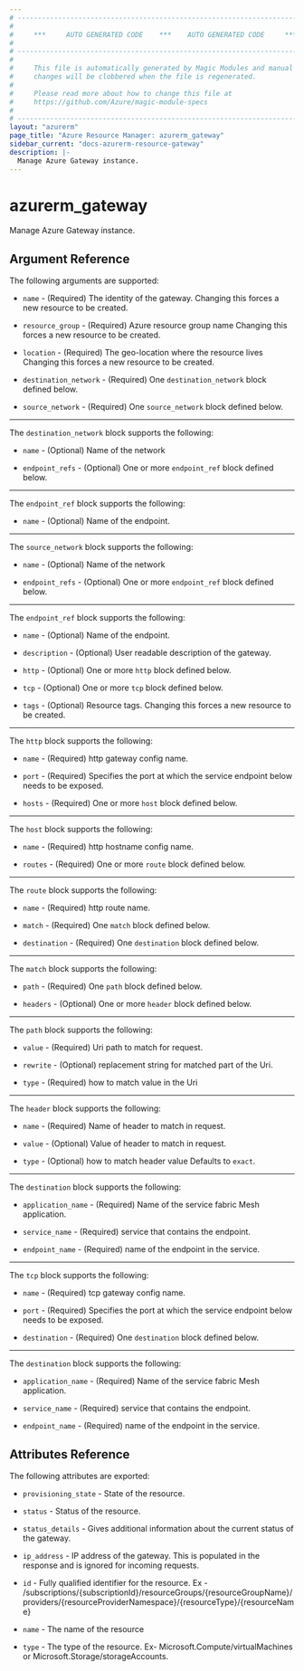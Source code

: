 ```yaml
---
# ----------------------------------------------------------------------------
#
#     ***     AUTO GENERATED CODE    ***    AUTO GENERATED CODE     ***
#
# ----------------------------------------------------------------------------
#
#     This file is automatically generated by Magic Modules and manual
#     changes will be clobbered when the file is regenerated.
#
#     Please read more about how to change this file at
#     https://github.com/Azure/magic-module-specs
#
# ----------------------------------------------------------------------------
layout: "azurerm"
page_title: "Azure Resource Manager: azurerm_gateway"
sidebar_current: "docs-azurerm-resource-gateway"
description: |-
  Manage Azure Gateway instance.
---
```


# azurerm_gateway

Manage Azure Gateway instance.


## Argument Reference

The following arguments are supported:

* `name` - (Required) The identity of the gateway. Changing this forces a new resource to be created.

* `resource_group` - (Required) Azure resource group name Changing this forces a new resource to be created.

* `location` - (Required) The geo-location where the resource lives Changing this forces a new resource to be created.

* `destination_network` - (Required) One `destination_network` block defined below.

* `source_network` - (Required) One `source_network` block defined below.

---

The `destination_network` block supports the following:

* `name` - (Optional) Name of the network

* `endpoint_refs` - (Optional) One or more `endpoint_ref` block defined below.


---

The `endpoint_ref` block supports the following:

* `name` - (Optional) Name of the endpoint.

---

The `source_network` block supports the following:

* `name` - (Optional) Name of the network

* `endpoint_refs` - (Optional) One or more `endpoint_ref` block defined below.


---

The `endpoint_ref` block supports the following:

* `name` - (Optional) Name of the endpoint.

* `description` - (Optional) User readable description of the gateway.

* `http` - (Optional) One or more `http` block defined below.

* `tcp` - (Optional) One or more `tcp` block defined below.

* `tags` - (Optional) Resource tags. Changing this forces a new resource to be created.

---

The `http` block supports the following:

* `name` - (Required) http gateway config name.

* `port` - (Required) Specifies the port at which the service endpoint below needs to be exposed.

* `hosts` - (Required) One or more `host` block defined below.


---

The `host` block supports the following:

* `name` - (Required) http hostname config name.

* `routes` - (Required) One or more `route` block defined below.


---

The `route` block supports the following:

* `name` - (Required) http route name.

* `match` - (Required) One `match` block defined below.

* `destination` - (Required) One `destination` block defined below.


---

The `match` block supports the following:

* `path` - (Required) One `path` block defined below.

* `headers` - (Optional) One or more `header` block defined below.


---

The `path` block supports the following:

* `value` - (Required) Uri path to match for request.

* `rewrite` - (Optional) replacement string for matched part of the Uri.

* `type` - (Required) how to match value in the Uri

---

The `header` block supports the following:

* `name` - (Required) Name of header to match in request.

* `value` - (Optional) Value of header to match in request.

* `type` - (Optional) how to match header value Defaults to `exact`.

---

The `destination` block supports the following:

* `application_name` - (Required) Name of the service fabric Mesh application.

* `service_name` - (Required) service that contains the endpoint.

* `endpoint_name` - (Required) name of the endpoint in the service.

---

The `tcp` block supports the following:

* `name` - (Required) tcp gateway config name.

* `port` - (Required) Specifies the port at which the service endpoint below needs to be exposed.

* `destination` - (Required) One `destination` block defined below.


---

The `destination` block supports the following:

* `application_name` - (Required) Name of the service fabric Mesh application.

* `service_name` - (Required) service that contains the endpoint.

* `endpoint_name` - (Required) name of the endpoint in the service.

## Attributes Reference

The following attributes are exported:

* `provisioning_state` - State of the resource.

* `status` - Status of the resource.

* `status_details` - Gives additional information about the current status of the gateway.

* `ip_address` - IP address of the gateway. This is populated in the response and is ignored for incoming requests.

* `id` - Fully qualified identifier for the resource. Ex - /subscriptions/{subscriptionId}/resourceGroups/{resourceGroupName}/providers/{resourceProviderNamespace}/{resourceType}/{resourceName}

* `name` - The name of the resource

* `type` - The type of the resource. Ex- Microsoft.Compute/virtualMachines or Microsoft.Storage/storageAccounts.
